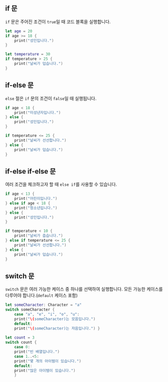 ## if 문

`if` 문은 주어진 조건이 `true`일 때 코드 블록을 실행합니다.

```Swift
let age = 20
if age >= 18 {
	print("성인입니다.")
}

let temperature = 30
if temperature > 25 {
	print("날씨가 덥습니다.") 
}
```

## if-else 문
`else` 절은 `if` 문의 조건이 `false`일 때 실행됩니다.
```Swift
if age < 18 {
	print("미성년자입니다.")
} else {
	print("성인입니다.")
}

if temperature <= 25 {
	print("날씨가 선선합니다.")
} else {
	print("날씨가 덥습니다.")
}
```

## if-else if-else 문

여러 조건을 체크하고자 할 때 `else if`를 사용할 수 있습니다.
```Swift
if age < 13 {
	print("어린이입니다.")
} else if age < 18 {
	print("청소년입니다.")
} else {
	print("성인입니다.")
}

if temperature < 10 {
	print("날씨가 춥습니다.")
} else if temperature <= 25 {
	print("날씨가 선선합니다.")
} else {
	print("날씨가 덥습니다.")
}
```

## switch 문

`switch` 문은 여러 가능한 케이스 중 하나를 선택하여 실행합니다. 
모든 가능한 케이스를 다루어야 합니다.(`default` 케이스 포함)

```Swift
let someCharacter: Character = "a"
switch someCharacter {
	case "a", "e", "i", "o", "u":
	print("\(someCharacter)는 모음입니다.")
	default:
	print("\(someCharacter)는 자음입니다.") }
	
let count = 3
switch count {
	case 0:
	print("빈 배열입니다.")
	case 1..<5:
    print("몇 개의 아이템이 있습니다.")
    default:     
    print("많은 아이템이 있습니다.")
    }
```
